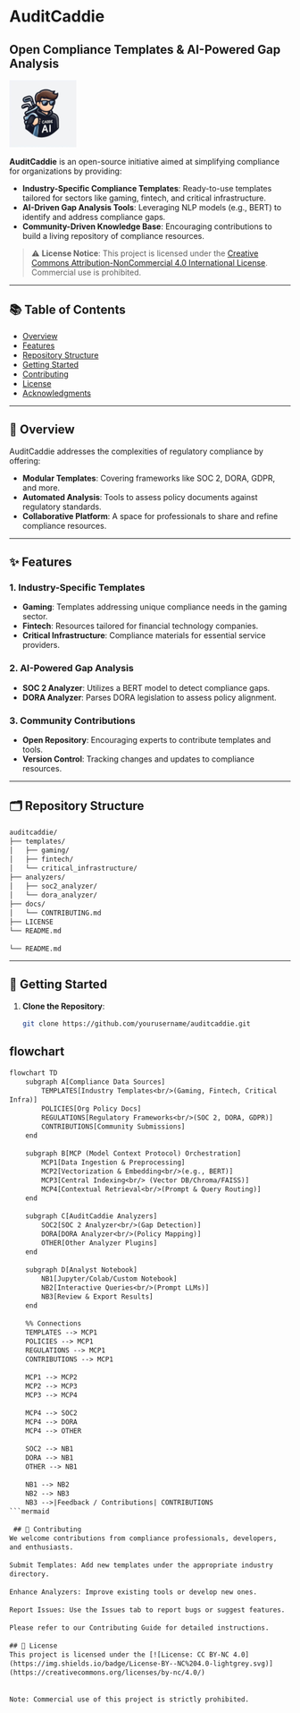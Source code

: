 # AuditCaddie

## Open Compliance Templates & AI-Powered Gap Analysis

<img src="assets/caddie_AI.jpeg" alt="CADDIE AI Logo" width="120"/>

**AuditCaddie** is an open-source initiative aimed at simplifying compliance for organizations by providing:

- **Industry-Specific Compliance Templates**: Ready-to-use templates tailored for sectors like gaming, fintech, and critical infrastructure.
- **AI-Driven Gap Analysis Tools**: Leveraging NLP models (e.g., BERT) to identify and address compliance gaps.
- **Community-Driven Knowledge Base**: Encouraging contributions to build a living repository of compliance resources.

> ⚠️ **License Notice**: This project is licensed under the [Creative Commons Attribution-NonCommercial 4.0 International License](https://creativecommons.org/licenses/by-nc/4.0/). Commercial use is prohibited.

---

## 📚 Table of Contents

- [Overview](#overview)
- [Features](#features)
- [Repository Structure](#repository-structure)
- [Getting Started](#getting-started)
- [Contributing](#contributing)
- [License](#license)
- [Acknowledgments](#acknowledgments)

---

## 📖 Overview

AuditCaddie addresses the complexities of regulatory compliance by offering:

- **Modular Templates**: Covering frameworks like SOC 2, DORA, GDPR, and more.
- **Automated Analysis**: Tools to assess policy documents against regulatory standards.
- **Collaborative Platform**: A space for professionals to share and refine compliance resources.

---

## ✨ Features

### 1. Industry-Specific Templates

- **Gaming**: Templates addressing unique compliance needs in the gaming sector.
- **Fintech**: Resources tailored for financial technology companies.
- **Critical Infrastructure**: Compliance materials for essential service providers.

### 2. AI-Powered Gap Analysis

- **SOC 2 Analyzer**: Utilizes a BERT model to detect compliance gaps.
- **DORA Analyzer**: Parses DORA legislation to assess policy alignment.

### 3. Community Contributions

- **Open Repository**: Encouraging experts to contribute templates and tools.
- **Version Control**: Tracking changes and updates to compliance resources.

---

## 🗂️ Repository Structure

```text
auditcaddie/
├── templates/
│   ├── gaming/
│   ├── fintech/
│   └── critical_infrastructure/
├── analyzers/
│   ├── soc2_analyzer/
│   └── dora_analyzer/
├── docs/
│   └── CONTRIBUTING.md
├── LICENSE
└── README.md

└── README.md
```

---

## 🚀 Getting Started

1. **Clone the Repository**:

   ```bash
   git clone https://github.com/yourusername/auditcaddie.git
   ```

## flowchart 
```mermaid
flowchart TD
    subgraph A[Compliance Data Sources]
        TEMPLATES[Industry Templates<br/>(Gaming, Fintech, Critical Infra)]
        POLICIES[Org Policy Docs]
        REGULATIONS[Regulatory Frameworks<br/>(SOC 2, DORA, GDPR)]
        CONTRIBUTIONS[Community Submissions]
    end

    subgraph B[MCP (Model Context Protocol) Orchestration]
        MCP1[Data Ingestion & Preprocessing]
        MCP2[Vectorization & Embedding<br/>(e.g., BERT)]
        MCP3[Central Indexing<br/> (Vector DB/Chroma/FAISS)]
        MCP4[Contextual Retrieval<br/>(Prompt & Query Routing)]
    end

    subgraph C[AuditCaddie Analyzers]
        SOC2[SOC 2 Analyzer<br/>(Gap Detection)]
        DORA[DORA Analyzer<br/>(Policy Mapping)]
        OTHER[Other Analyzer Plugins]
    end

    subgraph D[Analyst Notebook]
        NB1[Jupyter/Colab/Custom Notebook]
        NB2[Interactive Queries<br/>(Prompt LLMs)]
        NB3[Review & Export Results]
    end

    %% Connections
    TEMPLATES --> MCP1
    POLICIES --> MCP1
    REGULATIONS --> MCP1
    CONTRIBUTIONS --> MCP1

    MCP1 --> MCP2
    MCP2 --> MCP3
    MCP3 --> MCP4

    MCP4 --> SOC2
    MCP4 --> DORA
    MCP4 --> OTHER

    SOC2 --> NB1
    DORA --> NB1
    OTHER --> NB1

    NB1 --> NB2
    NB2 --> NB3
    NB3 -->|Feedback / Contributions| CONTRIBUTIONS
```mermaid

 ## 🤝 Contributing
We welcome contributions from compliance professionals, developers, and enthusiasts.

Submit Templates: Add new templates under the appropriate industry directory.

Enhance Analyzers: Improve existing tools or develop new ones.

Report Issues: Use the Issues tab to report bugs or suggest features.

Please refer to our Contributing Guide for detailed instructions.

## 📄 License
This project is licensed under the [![License: CC BY-NC 4.0](https://img.shields.io/badge/License-BY--NC%204.0-lightgrey.svg)](https://creativecommons.org/licenses/by-nc/4.0/)


Note: Commercial use of this project is strictly prohibited.
